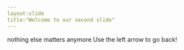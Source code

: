 ```yaml
---
layout:slide
title:"Welcome to our second slide"
---
```

nothing else matters anymore
Use the left arrow to go back!
